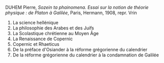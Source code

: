 DUHEM Pierre, _Sozein ta phainomena. Essai sur la notion de théorie physique : de Platon à Galilée_, Paris, Hermann, 1908, repr. Vrin

1.  La science hellénique
2.  La philosophie des Arabes et des Juifs
3.  La Scolastique chrétienne au Moyen Âge
4.  La Renaissance de Copernic
5.  Copernic et Rhaeticus
6.  De la préface d'Osiander à la réforme grégorienne du calendrier
7.  De la réforme grégorienne du calendrier à la condamnation de Galilée